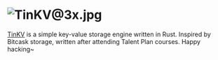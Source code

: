 # ![TinKV@3x.jpg](https://i.loli.net/2020/06/08/bgATYB9RG7cZDO5.jpg)

[TinKV](https://github.com/iFaceless/tinkv) is a simple key-value storage engine written in Rust. Inspired by Bitcask storage, written after attending Talent Plan courses. Happy hacking~
